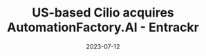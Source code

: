 ---
category:
- .nan
date: 2023-07-12
keyword_suggestion: wordpress management services
post_inspiration: https://entrackr.com/2023/07/us-based-cilio-acquires-automationfactory-ai/
silot_terms: digital transformation
title: US-based Cilio acquires AutomationFactory.AI - Entrackr
---